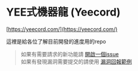 # YEE式機器龍 (Yeecord)

[https://yeecord.com/](https://yeecord.com/)

這裡是給各位了解目前開發的進度用的repo

> 如果有需要請求的新功能請 [開啟一個issue](https://github.com/Gary50613/yeecord-project/issues/new?assignees=Gary50613&labels=&template=-------feature-request.md&title=%5B%E8%AB%8B%E6%B1%82%5D)<br>
> 如果有發現漏洞需要提交的請使用 [漏洞回報範例](https://github.com/Gary50613/yeecord-project/issues/new?assignees=Gary50613&labels=&template=-------bug-report.md&title=%5B%E6%BC%8F%E6%B4%9E%5D)

